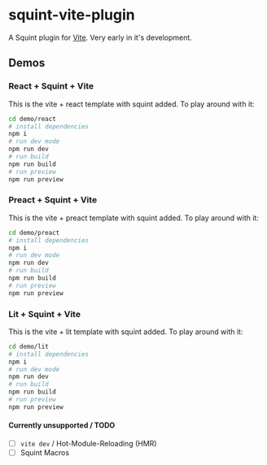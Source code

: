 # squint-vite-plugin

A Squint plugin for [Vite](https://vitejs.dev/). Very early in it's development.

## Demos
### React + Squint + Vite
This is the vite + react template with squint added. To play around with it:
```sh
cd demo/react
# install dependencies
npm i
# run dev mode
npm run dev
# run build
npm run build
# run preview
npm run preview
```

### Preact + Squint + Vite
This is the vite + preact template with squint added. To play around with it:
```sh
cd demo/preact
# install dependencies
npm i
# run dev mode
npm run dev
# run build
npm run build
# run preview
npm run preview
```

### Lit + Squint + Vite
This is the vite + lit template with squint added. To play around with it:
```sh
cd demo/lit
# install dependencies
npm i
# run dev mode
npm run dev
# run build
npm run build
# run preview
npm run preview
```


#### Currently unsupported / TODO

- [ ] `vite dev` / Hot-Module-Reloading (HMR)
- [ ] Squint Macros
